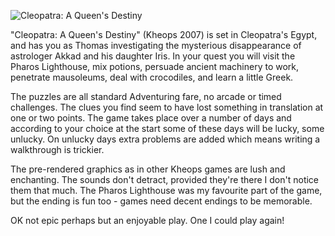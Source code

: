 ![Cleopatra: A Queen's Destiny](Cleopatra.jpg)

"Cleopatra: A Queen's Destiny" (Kheops 2007) is set in Cleopatra's Egypt, and has you as Thomas investigating the mysterious disappearance of astrologer Akkad and his daughter Iris.  In your quest you will visit the Pharos Lighthouse, mix potions, persuade ancient machinery to work, penetrate mausoleums, deal with crocodiles, and learn a little Greek.

The puzzles are all standard Adventuring fare, no arcade or timed challenges.  The clues you find seem to have lost something in translation at one or two points.  The game takes place over a number of days and according to your choice at the start some of these days will be lucky, some unlucky.  On unlucky days extra problems are added which means writing a walkthrough is trickier.

The pre-rendered graphics as in other Kheops games are lush and enchanting.  The sounds don't detract, provided they're there I don't notice them that much.  The Pharos Lighthouse was my favourite part of the game, but the ending is fun too - games need decent endings to be memorable.

OK not epic perhaps but an enjoyable play.  One I could play again!
